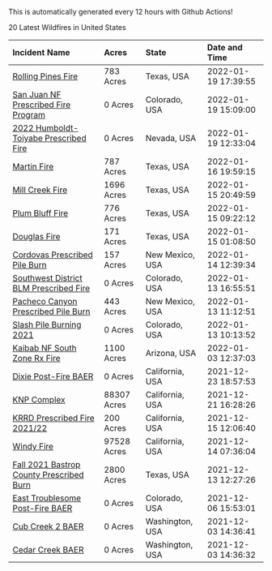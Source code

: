 This is automatically generated every 12 hours with Github Actions!

20 Latest Wildfires in United States

 | Incident Name | Acres | State | Date and Time |
|:---|:---|:---|:---|
| [Rolling Pines Fire](https://inciweb.nwcg.gov/incident/7927/) | 783 Acres | Texas, USA | 2022-01-19 17:39:55 |
| [San Juan NF Prescribed Fire Program](https://inciweb.nwcg.gov/incident/6288/) | 0 Acres | Colorado, USA | 2022-01-19 15:09:00 |
| [2022 Humboldt-Toiyabe Prescribed Fire](https://inciweb.nwcg.gov/incident/7310/) | 0 Acres | Nevada, USA | 2022-01-19 12:33:04 |
| [Martin Fire](https://inciweb.nwcg.gov/incident/7926/) | 787 Acres | Texas, USA | 2022-01-16 19:59:15 |
| [Mill Creek Fire](https://inciweb.nwcg.gov/incident/7925/) | 1696 Acres | Texas, USA | 2022-01-15 20:49:59 |
| [Plum Bluff Fire](https://inciweb.nwcg.gov/incident/7924/) | 776 Acres | Texas, USA | 2022-01-15 09:22:12 |
| [Douglas Fire](https://inciweb.nwcg.gov/incident/7923/) | 171 Acres | Texas, USA | 2022-01-15 01:08:50 |
| [Cordovas Prescribed Pile Burn](https://inciweb.nwcg.gov/incident/7918/) | 157 Acres | New Mexico, USA | 2022-01-14 12:39:34 |
| [Southwest District BLM Prescribed Fire ](https://inciweb.nwcg.gov/incident/7852/) | 0 Acres | Colorado, USA | 2022-01-13 16:55:51 |
| [Pacheco Canyon Prescribed Pile Burn](https://inciweb.nwcg.gov/incident/7921/) | 443 Acres | New Mexico, USA | 2022-01-13 11:12:51 |
| [Slash Pile Burning 2021](https://inciweb.nwcg.gov/incident/4648/) | 0 Acres | Colorado, USA | 2022-01-13 10:13:52 |
| [Kaibab NF South Zone Rx Fire](https://inciweb.nwcg.gov/incident/5922/) | 1100 Acres | Arizona, USA | 2022-01-03 12:37:03 |
| [Dixie Post-Fire BAER](https://inciweb.nwcg.gov/incident/7811/) | 0 Acres | California, USA | 2021-12-23 18:57:53 |
| [KNP Complex ](https://inciweb.nwcg.gov/incident/7838/) | 88307 Acres | California, USA | 2021-12-21 16:28:26 |
| [KRRD Prescribed Fire 2021/22](https://inciweb.nwcg.gov/incident/7891/) | 200 Acres | California, USA | 2021-12-15 12:06:40 |
| [Windy Fire](https://inciweb.nwcg.gov/incident/7841/) | 97528 Acres | California, USA | 2021-12-14 07:36:04 |
| [Fall 2021 Bastrop County Prescribed Burn](https://inciweb.nwcg.gov/incident/7867/) | 2800 Acres | Texas, USA | 2021-12-13 12:27:26 |
| [East Troublesome Post-Fire BAER](https://inciweb.nwcg.gov/incident/7267/) | 0 Acres | Colorado, USA | 2021-12-06 15:53:01 |
| [Cub Creek 2 BAER](https://inciweb.nwcg.gov/incident/7830/) | 0 Acres | Washington, USA | 2021-12-03 14:36:41 |
| [Cedar Creek BAER](https://inciweb.nwcg.gov/incident/7832/) | 0 Acres | Washington, USA | 2021-12-03 14:36:32 |
